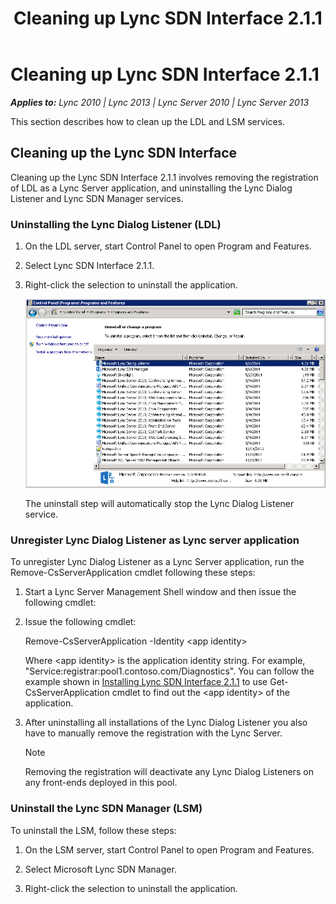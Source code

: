 ﻿---
title: Cleaning up Lync SDN Interface 2.1.1
TOCTitle: Cleaning up Lync SDN Interface 2.1.1
ms:assetid: 54465ebc-dbf3-4788-9326-bb1cd34427fd
ms:mtpsurl: https://msdn.microsoft.com/en-us/library/Dn785220(v=office.15)
ms:contentKeyID: 62952704
ms.date: 02/16/2015
mtps_version: v=office.15
---

# Cleaning up Lync SDN Interface 2.1.1


_**Applies to:** Lync 2010 | Lync 2013 | Lync Server 2010 | Lync Server 2013_

This section describes how to clean up the LDL and LSM services.

## Cleaning up the Lync SDN Interface

Cleaning up the Lync SDN Interface 2.1.1 involves removing the registration of LDL as a Lync Server application, and uninstalling the Lync Dialog Listener and Lync SDN Manager services.

### Uninstalling the Lync Dialog Listener (LDL)

1.  On the LDL server, start Control Panel to open Program and Features.

2.  Select Lync SDN Interface 2.1.1.

3.  Right-click the selection to uninstall the application.  
      
    ![Uninstall LDL and LSM](images/Dn785220.lync_sdni_ldl_uninstall(Office.15).png "Uninstall LDL and LSM")  
      
    The uninstall step will automatically stop the Lync Dialog Listener service.

### Unregister Lync Dialog Listener as Lync server application

To unregister Lync Dialog Listener as a Lync Server application, run the Remove-CsServerApplication cmdlet following these steps:

1.  Start a Lync Server Management Shell window and then issue the following cmdlet:

2.  Issue the following cmdlet:  
      
    Remove-CsServerApplication -Identity \<app identity\>  
      
    Where \<app identity\> is the application identity string. For example, "Service:registrar:pool1.contoso.com/Diagnostics". You can follow the example shown in [Installing Lync SDN Interface 2.1.1](installing-lync-sdn-interface-2-1-1.md) to use Get-CsServerApplication cmdlet to find out the \<app identity\> of the application.

3.  After uninstalling all installations of the Lync Dialog Listener you also have to manually remove the registration with the Lync Server.
    

    > [!NOTE]
    > <P>Removing the registration will deactivate any Lync Dialog Listeners on any front-ends deployed in this pool.</P>



### Uninstall the Lync SDN Manager (LSM)

To uninstall the LSM, follow these steps:

1.  On the LSM server, start Control Panel to open Program and Features.

2.  Select Microsoft Lync SDN Manager.

3.  Right-click the selection to uninstall the application.

